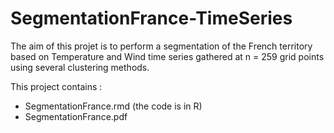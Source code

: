 # SegmentationFrance-TimeSeries

The aim of this projet is to perform a segmentation of the French territory based on Temperature and Wind
time series gathered at n = 259 grid points using several clustering methods. 

This project contains :
 - SegmentationFrance.rmd (the code is in R)
 - SegmentationFrance.pdf
